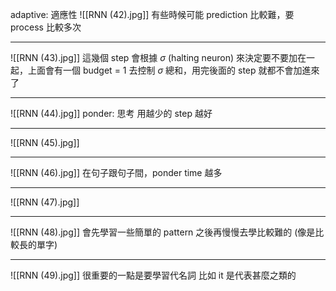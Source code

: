 adaptive: 適應性
![[RNN (42).jpg]]
有些時候可能 prediction 比較難，要 process 比較多次

---
![[RNN (43).jpg]]
這幾個 step 會根據 $\sigma$ (halting neuron) 來決定要不要加在一起，上面會有一個 budget = 1 去控制 $\sigma$ 總和，用完後面的 step 就都不會加進來了

---
![[RNN (44).jpg]]
ponder: 思考
用越少的 step 越好


---
![[RNN (45).jpg]]


----
![[RNN (46).jpg]]
在句子跟句子間，ponder time 越多

---
![[RNN (47).jpg]]


---
![[RNN (48).jpg]]
會先學習一些簡單的 pattern 之後再慢慢去學比較難的 (像是比較長的單字)

----
![[RNN (49).jpg]]
很重要的一點是要學習代名詞
比如 it 是代表甚麼之類的